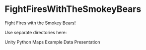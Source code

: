 # FightFiresWithTheSmokeyBears
Fight Fires with the Smokey Bears!

Use separate directories here:

Unity
Python
Maps
Example Data
Presentation
